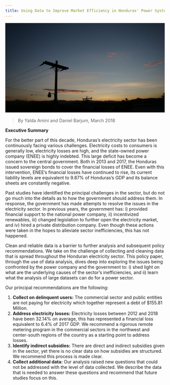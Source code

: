 ```yaml
---
title: Using Data to Improve Market Efficiency in Honduras' Power System
---
```


![png](/HN_Powerline.JPG)

>By Yalda Amini and Daniel Barjum, March 2018


**Executive Summary**

For the better part of this decade, Honduras’s electricity sector has been continuously facing various challenges. Electricity costs to consumers is generally low, electricity losses are high, and the state-owned power company (ENEE) is highly indebted. This large deficit has become a concern to the central government. Both in 2013 and 2017, the Honduras issued sovereign bonds to cover the financial losses of ENEE. Even with this intervention, ENEE’s financial losses have continued to rise, its current liability levels are equivalent to 9.87% of Honduras’s GDP and its balance sheets are constantly negative.


Past studies have identified the principal challenges in the sector, but do not go much into the details as to how the government should address them. In response, the government has made attempts to resolve the issues in the electricity sector. In previous years, the government has: i) provided financial support to the national power company, ii) incentivized renewables, iii) changed legislation to further open the electricity market, and iv) hired a private distribution company. Even though these actions were taken in the hopes to alleviate sector inefficiencies, this has not happened.


Clean and reliable data is a barrier to further analysis and subsequent policy recommendations. We take on the challenge of collecting and cleaning data that is spread throughout the Honduran electricity sector. This policy paper, through the use of data analysis, dives deep into exploring the issues being confronted by the power company and the government to: i) shed light on what are the underlying causes of the sector’s inefficiencies, and ii) learn what the analysis of large datasets can do for a power sector.

Our principal recommendations are the following:

1. **Collect on delinquent users:** The commercial sector and public entities are not paying for electricity which together represent a debt of $155.81 Million.
2. **Address electricity losses:** Electricity losses between 2012 and 2018 have been 32.14% on average, this has represented a financial loss equivalent to 6.4% of 2017 GDP. We recommend a rigorous remote metering program in the commercial sectors in the northwest and center-south regions of the country as a starting point to address losses.
3. **Identify indirect subsidies:** There are direct and indirect subsidies given in the sector, yet there is no clear data on how subsidies are structured. We recommend this process is made clear.
4. **Collect additional data:** Our analysis raised new questions that could not be addressed with the level of data collected. We describe the data that is needed to answer these questions and recommend that future studies focus on this.

